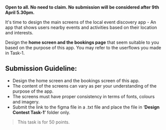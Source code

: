 **Open to all. No need to claim. No submission will be considered after 9th April 5.30pm.**

It's time to design the main screens of the local event discovery app - An app that shows users nearby events and activities based on their location and interests.

Design the **home screen and the bookings page** that seem suitable to you based on the purpose of this app. You may refer to the userflows you made in Task-1. 

## Submission Guideline:

- Design the home screen and the bookings screen of this app.
- The content of the screens can vary as per your understanding of the purpose of the app.
- The screens must have proper consistency in terms of fonts, colours and imagery.
- Submit the link to the figma file in a .txt file and place the file in ‘**Design Contest Task-1’** folder only.

> This task is for 50 points.
